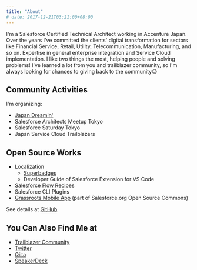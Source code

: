 ```yaml
---
title: "About"
# date: 2017-12-21T03:21:00+08:00
---
```


I'm a Salesforce Certified Technical Architect working in Accenture Japan. Over the years I've committed the clients' digital transformation for sectors like Financial Service, Retail, Utility, Telecommunication, Manufacturing, and so on. Expertise in general enterprise integration and Service Cloud implementation. I like two things the most, helping people and solving problems! I've learned a lot from you and trailblazer community, so I'm always looking for chances to giving back to the community😉

## Community Activities
I'm organizing:
* [Japan Dreamin'](https://www.japandreamin.com/)
* Salesforce Architects Meetup Tokyo
* Salesforce Saturday Tokyo
* Japan Service Cloud Trailblazers

## Open Source Works
* Localization
  * [Superbadges](https://shunkosa.gitbook.io/trailhead-superbadge-jp/)
  * Developer Guide of Salesforce Extension for VS Code
* [Salesforce Flow Recipes](https://shunkosa.github.io/lightning-flow-recipes-jp/)
* Salesforce CLI Plugins
* [Grassroots Mobile App](https://github.com/SFDO-Community-Sprints/GrassRootsMobileSurveyApp) (part of Salesforce.org Open Source Commons)

See details at [GitHub](https://www.github.com/shunkosa)

## You Can Also Find Me at
* [Trailblazer Community](https://trailblazer.me/id/shunkosa)
* [Twitter](https://www.twitter.com/shunkosa/)
* [Qiita](https://qiita.com/shunkosa)
* [SpeakerDeck](https://speakerdeck.com/shunkosa)
